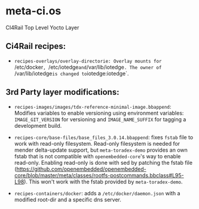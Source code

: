 # meta-ci.os
CI4Rail Top Level Yocto Layer

## Ci4Rail recipes:
* `recipes-overlays/overlay-directorie: Overlay mounts for `/etc/docker`, `/etc/iotedge` and `/var/lib/iotedge`. The owner of `/var/lib/iotedge` is changed to `iotedge:iotedge`.

## 3rd Party layer modifications:
* `recipes-images/images/tdx-reference-minimal-image.bbappend`: Modifies variables to enable versioning using environment variables: `IMAGE_GIT_VERSION` for versioning and `IMAGE_NAME_SUFFIX` for tagging a development build.

* `recipes-core/base-files/base_files_3.0.14.bbappend`: fixes `fstab` file to work with read-only filesystem. Read-only filesystem is needed for mender delta-update support, but `meta-toradex-demo` provides an own fstab that is not compatible with `openembedded-core`'s way to enable read-only. Enabling read-only is done with sed by patching the fstab file (https://github.com/openembedded/openembedded-core/blob/master/meta/classes/rootfs-postcommands.bbclass#L95-L98). This won't work with the fstab provided by `meta-toradex-demo`.

* `recipes-containers/docker`: adds a `/etc/docker/daemon.json` with a modified root-dir and a specific dns server.
